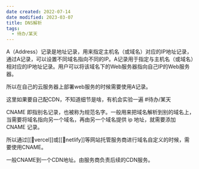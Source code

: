 ```yaml
---
date created: 2022-07-14
date modified: 2023-03-07
title: DNS解析
tags:
  - 待办/某天
---
```


A（Address）记录是地址记录，用来指定主机名（或域名）对应的IP地址记录，通过A记录，可以设置不同域名指向不同的IP。A记录用于指定与主机名（或域名）相对应的IP地址记录。用户可以将该域名下的Web服务器指向自己IP的Web服务器。

所以在自己的云服务器上部署web服务的时候需要使用A记录。

这里如果要自己配CDN，不知道细节是啥，有机会实验一遍 #待办/某天

CNAME 即指别名记录，也被称为规范名字。一般用来把域名解析到别的域名上，当需要将域名指向另一个域名，再由另一个域名提供 ip 地址，就需要添加 CNAME 记录。

所以通过[[🔗vercel]]或[[🔗netlify]]等网站托管服务商进行域名自定义的时候，需要使用CNAME。

一般CNAME到一个CDN地址。由服务商负责后续的CDN服务。
